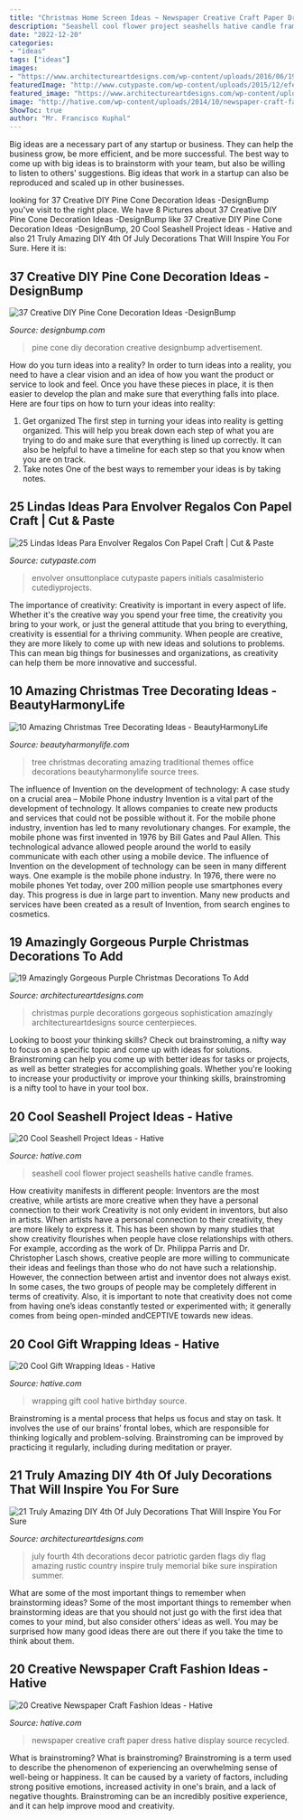 ```yaml
---
title: "Christmas Home Screen Ideas ~ Newspaper Creative Craft Paper Dress Hative Display Source Recycled"
description: "Seashell cool flower project seashells hative candle frames"
date: "2022-12-20"
categories:
- "ideas"
tags: ["ideas"]
images:
- "https://www.architectureartdesigns.com/wp-content/uploads/2016/06/19-15-630x1136.jpg"
featuredImage: "http://www.cutypaste.com/wp-content/uploads/2015/12/efe31129ef61a10e93cccc9b41504c2e.jpg"
featured_image: "https://www.architectureartdesigns.com/wp-content/uploads/2016/06/19-15-630x1136.jpg"
image: "http://hative.com/wp-content/uploads/2014/10/newspaper-craft-fashion-ideas/14-creative-newspaper-craft-fashion-ideas.jpg"
ShowToc: true
author: "Mr. Francisco Kuphal"
---
```



Big ideas are a necessary part of any startup or business. They can help the business grow, be more efficient, and be more successful. The best way to come up with big ideas is to brainstorm with your team, but also be willing to listen to others’ suggestions. Big ideas that work in a startup can also be reproduced and scaled up in other businesses.

	

		
looking for 37 Creative DIY Pine Cone Decoration Ideas -DesignBump you've visit to the right place. We have 8 Pictures about 37 Creative DIY Pine Cone Decoration Ideas -DesignBump like 37 Creative DIY Pine Cone Decoration Ideas -DesignBump, 20 Cool Seashell Project Ideas - Hative and also 21 Truly Amazing DIY 4th Of July Decorations That Will Inspire You For Sure. Here it is:
		
    
## 37 Creative DIY Pine Cone Decoration Ideas -DesignBump

<img loading=lazy src="https://designbump.com/wp-content/uploads/2015/11/pine-crafts-fall-decor14.jpg" onerror="this.onerror=null;this.src='https://tse1.mm.bing.net/th?id=OIP.SmkWo3vGFFksj5BHrXYTmAHaLH&amp;pid=15.1';" alt="37 Creative DIY Pine Cone Decoration Ideas -DesignBump">

_Source: designbump.com_

>pine cone diy decoration creative designbump advertisement. 

	

How do you turn ideas into a reality?
In order to turn ideas into a reality, you need to have a clear vision and an idea of how you want the product or service to look and feel. Once you have these pieces in place, it is then easier to develop the plan and make sure that everything falls into place. Here are four tips on how to turn your ideas into reality:
1. Get organized
The first step in turning your ideas into reality is getting organized. This will help you break down each step of what you are trying to do and make sure that everything is lined up correctly. It can also be helpful to have a timeline for each step so that you know when you are on track.
2. Take notes
One of the best ways to remember your ideas is by taking notes.

    
## 25 Lindas Ideas Para Envolver Regalos Con Papel Craft | Cut &amp; Paste

<img loading=lazy src="http://www.cutypaste.com/wp-content/uploads/2015/12/efe31129ef61a10e93cccc9b41504c2e.jpg" onerror="this.onerror=null;this.src='https://tse1.mm.bing.net/th?id=OIP.CX1MMfqg4DXum3TUYG2TqwHaLH&amp;pid=15.1';" alt="25 Lindas Ideas Para Envolver Regalos Con Papel Craft | Cut &amp; Paste">

_Source: cutypaste.com_

>envolver onsuttonplace cutypaste papers initials casalmisterio cutediyprojects. 

	

The importance of creativity:
Creativity is important in every aspect of life. Whether it's the creative way you spend your free time, the creativity you bring to your work, or just the general attitude that you bring to everything, creativity is essential for a thriving community. When people are creative, they are more likely to come up with new ideas and solutions to problems. This can mean big things for businesses and organizations, as creativity can help them be more innovative and successful.

    
## 10 Amazing Christmas Tree Decorating Ideas - BeautyHarmonyLife

<img loading=lazy src="https://beautyharmonylife.com/wp-content/uploads/2013/11/traditional-.jpg" onerror="this.onerror=null;this.src='https://tse2.mm.bing.net/th?id=OIP.UJEixgty-ME6V9j55zSqYgAAAA&amp;pid=15.1';" alt="10 Amazing Christmas Tree Decorating Ideas - BeautyHarmonyLife">

_Source: beautyharmonylife.com_

>tree christmas decorating amazing traditional themes office decorations beautyharmonylife source trees. 

	

The influence of Invention on the development of technology: A case study on a crucial area – Mobile Phone industry
Invention is a vital part of the development of technology. It allows companies to create new products and services that could not be possible without it. For the mobile phone industry, invention has led to many revolutionary changes. For example, the mobile phone was first invented in 1976 by Bill Gates and Paul Allen. This technological advance allowed people around the world to easily communicate with each other using a mobile device.
The influence of Invention on the development of technology can be seen in many different ways. One example is the mobile phone industry. In 1976, there were no mobile phones Yet today, over 200 million people use smartphones every day. This progress is due in large part to invention. Many new products and services have been created as a result of Invention, from search engines to cosmetics.

    
## 19 Amazingly Gorgeous Purple Christmas Decorations To Add

<img loading=lazy src="https://www.architectureartdesigns.com/wp-content/uploads/2015/12/125-630x840.jpg" onerror="this.onerror=null;this.src='https://tse1.mm.bing.net/th?id=OIP.3ehlZWgBIUhdVdNXH7yhPQHaJ4&amp;pid=15.1';" alt="19 Amazingly Gorgeous Purple Christmas Decorations To Add">

_Source: architectureartdesigns.com_

>christmas purple decorations gorgeous sophistication amazingly architectureartdesigns source centerpieces. 

	

Looking to boost your thinking skills? Check out brainstroming, a nifty way to focus on a specific topic and come up with ideas for solutions. Brainstroming can help you come up with better ideas for tasks or projects, as well as better strategies for accomplishing goals. Whether you're looking to increase your productivity or improve your thinking skills, brainstroming is a nifty tool to have in your tool box.

    
## 20 Cool Seashell Project Ideas - Hative

<img loading=lazy src="https://hative.com/wp-content/uploads/2014/12/seashell-project-ideas/8-seashell-flower.jpg" onerror="this.onerror=null;this.src='https://tse1.mm.bing.net/th?id=OIP.DhHBkS07_Q0sr5Fnyjy0_QHaJ6&amp;pid=15.1';" alt="20 Cool Seashell Project Ideas - Hative">

_Source: hative.com_

>seashell cool flower project seashells hative candle frames. 

	

How creativity manifests in different people: Inventors are the most creative, while artists are more creative when they have a personal connection to their work
Creativity is not only evident in inventors, but also in artists. When artists have a personal connection to their creativity, they are more likely to express it. This has been shown by many studies that show creativity flourishes when people have close relationships with others. For example, according as the work of Dr. Philippa Parris and Dr. Christopher Lasch shows, creative people are more willing to communicate their ideas and feelings than those who do not have such a relationship. 
However, the connection between artist and inventor does not always exist. In some cases, the two groups of people may be completely different in terms of creativity. Also, it is important to note that creativity does not come from having one’s ideas constantly tested or experimented with; it generally comes from being open-minded andCEPTIVE towards new ideas.

    
## 20 Cool Gift Wrapping Ideas - Hative

<img loading=lazy src="https://hative.com/wp-content/uploads/2014/10/gift-wrapping-ideas/3-cool-gift-wrapping-ideas.jpg" onerror="this.onerror=null;this.src='https://tse2.mm.bing.net/th?id=OIP.IumchR58nq-vAcfGyDOSDAHaJ4&amp;pid=15.1';" alt="20 Cool Gift Wrapping Ideas - Hative">

_Source: hative.com_

>wrapping gift cool hative birthday source. 

	

Brainstroming is a mental process that helps us focus and stay on task. It involves the use of our brains’ frontal lobes, which are responsible for thinking logically and problem-solving. Brainstroming can be improved by practicing it regularly, including during meditation or prayer.

    
## 21 Truly Amazing DIY 4th Of July Decorations That Will Inspire You For Sure

<img loading=lazy src="https://www.architectureartdesigns.com/wp-content/uploads/2016/06/19-15-630x1136.jpg" onerror="this.onerror=null;this.src='https://tse2.mm.bing.net/th?id=OIP.qoG60dgZX5K9RXG0ZkvYSwHaNW&amp;pid=15.1';" alt="21 Truly Amazing DIY 4th Of July Decorations That Will Inspire You For Sure">

_Source: architectureartdesigns.com_

>july fourth 4th decorations decor patriotic garden flags diy flag amazing rustic country inspire truly memorial bike sure inspiration summer. 

	

What are some of the most important things to remember when brainstorming ideas?
Some of the most important things to remember when brainstorming ideas are that you should not just go with the first idea that comes to your mind, but also consider others’ ideas as well. You may be surprised how many good ideas there are out there if you take the time to think about them.

    
## 20 Creative Newspaper Craft Fashion Ideas - Hative

<img loading=lazy src="http://hative.com/wp-content/uploads/2014/10/newspaper-craft-fashion-ideas/14-creative-newspaper-craft-fashion-ideas.jpg" onerror="this.onerror=null;this.src='https://tse4.mm.bing.net/th?id=OIP.LGUML7UIRXT0iilHjTsgxQHaLH&amp;pid=15.1';" alt="20 Creative Newspaper Craft Fashion Ideas - Hative">

_Source: hative.com_

>newspaper creative craft paper dress hative display source recycled. 

	

What is brainstroming?
What is brainstroming? Brainstroming is a term used to describe the phenomenon of experiencing an overwhelming sense of well-being or happiness. It can be caused by a variety of factors, including strong positive emotions, increased activity in one's brain, and a lack of negative thoughts. Brainstroming can be an incredibly positive experience, and it can help improve mood and creativity.

